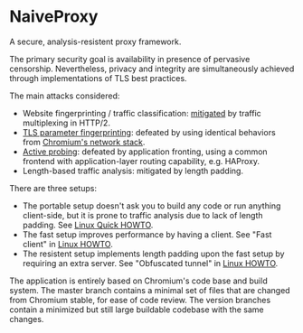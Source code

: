 # NaiveProxy

A secure, analysis-resistent proxy framework.

The primary security goal is availability in presence of pervasive censorship. Nevertheless, privacy and integrity are simultaneously achieved through implementations of TLS best practices.

The main attacks considered:

* Website fingerprinting / traffic classification: [mitigated](https://arxiv.org/abs/1707.00641) by traffic multiplexing in HTTP/2.
* [TLS parameter fingerprinting](https://arxiv.org/abs/1607.01639): defeated by using identical behaviors from [Chromium's network stack](https://www.chromium.org/developers/design-documents/network-stack).
* [Active probing](https://ensa.fi/active-probing/): defeated by application fronting, using a common frontend with application-layer routing capability, e.g. HAProxy.
* Length-based traffic analysis: mitigated by length padding.

There are three setups:

* The portable setup doesn't ask you to build any code or run anything client-side, but it is prone to traffic analysis due to lack of length padding. See [Linux Quick HOWTO](https://github.com/klzgrad/naiveproxy/wiki/Linux-Quick-HOWTO).
* The fast setup improves performance by having a client. See "Fast client" in [Linux HOWTO](https://github.com/klzgrad/naiveproxy/wiki/Linux-HOWTO).
* The resistent setup implements length padding upon the fast setup by requiring an extra server. See "Obfuscated tunnel" in [Linux HOWTO](https://github.com/klzgrad/naiveproxy/wiki/Linux-HOWTO).

The application is entirely based on Chromium's code base and build system. The master branch contains a minimal set of files that are changed from Chromium stable, for ease of code review. The version branches contain a minimized but still large buildable codebase with the same changes.
